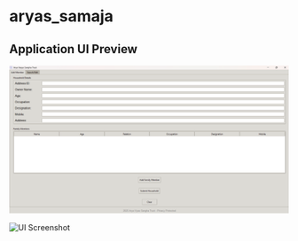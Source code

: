 # aryas_samaja

## Application UI Preview

![UI Screenshot](Screenshot%202025-05-15%20203846.png)

![UI Screenshot](Screenshot%2025-05-15%204108.png)
